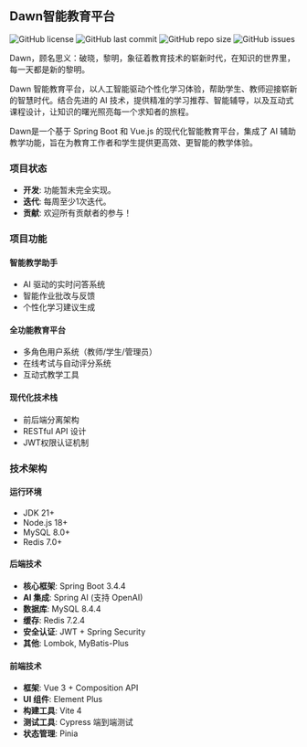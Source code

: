 ## Dawn智能教育平台

![GitHub license](https://img.shields.io/github/license/jetyu/dawn?style=flat-square)
![GitHub last commit](https://img.shields.io/github/last-commit/jetyu/dawn)
![GitHub repo size](https://img.shields.io/github/repo-size/jetyu/dawn)
![GitHub issues](https://img.shields.io/github/issues/jetyu/dawn)

Dawn，顾名思义：破晓，黎明，象征着教育技术的崭新时代，在知识的世界里，每一天都是新的黎明。

Dawn 智能教育平台，以人工智能驱动个性化学习体验，帮助学生、教师迎接崭新的智慧时代。结合先进的 AI 技术，提供精准的学习推荐、智能辅导，以及互动式课程设计，让知识的曙光照亮每一个求知者的旅程。

Dawn是一个基于 Spring Boot 和 Vue.js 的现代化智能教育平台，集成了 AI 辅助教学功能，旨在为教育工作者和学生提供更高效、更智能的教学体验。

### 项目状态
- **开发**: 功能暂未完全实现。
- **迭代**: 每周至少1次迭代。
- **贡献**: 欢迎所有贡献者的参与！

### 项目功能

#### 智能教学助手
- AI 驱动的实时问答系统
- 智能作业批改与反馈
- 个性化学习建议生成

#### 全功能教育平台
- 多角色用户系统（教师/学生/管理员）
- 在线考试与自动评分系统
- 互动式教学工具

#### 现代化技术栈
- 前后端分离架构
- RESTful API 设计
- JWT权限认证机制

### 技术架构

#### 运行环境
- JDK 21+
- Node.js 18+
- MySQL 8.0+
- Redis 7.0+
  
#### 后端技术
- **核心框架**: Spring Boot 3.4.4
- **AI 集成**: Spring AI (支持 OpenAI)
- **数据库**: MySQL 8.4.4
- **缓存**: Redis 7.2.4
- **安全认证**: JWT + Spring Security
- **其他**: Lombok, MyBatis-Plus

#### 前端技术
- **框架**: Vue 3 + Composition API
- **UI 组件**: Element Plus
- **构建工具**: Vite 4
- **测试工具**: Cypress 端到端测试
- **状态管理**: Pinia


